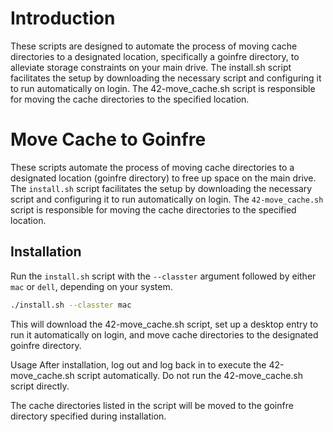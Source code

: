 # Introduction

These scripts are designed to automate the process of moving cache directories to a designated location, specifically a goinfre directory, to alleviate storage constraints on your main drive. The install.sh script facilitates the setup by downloading the necessary script and configuring it to run automatically on login. The 42-move_cache.sh script is responsible for moving the cache directories to the specified location.


# Move Cache to Goinfre

These scripts automate the process of moving cache directories to a designated location (goinfre directory) to free up space on the main drive. The `install.sh` script facilitates the setup by downloading the necessary script and configuring it to run automatically on login. The `42-move_cache.sh` script is responsible for moving the cache directories to the specified location.

## Installation

Run the `install.sh` script with the `--classter` argument followed by either `mac` or `dell`, depending on your system.

```bash
./install.sh --classter mac
```

This will download the 42-move_cache.sh script, set up a desktop entry to run it automatically on login, and move cache directories to the designated goinfre directory.

Usage
After installation, log out and log back in to execute the 42-move_cache.sh script automatically. Do not run the 42-move_cache.sh script directly.

The cache directories listed in the script will be moved to the goinfre directory specified during installation.

```

